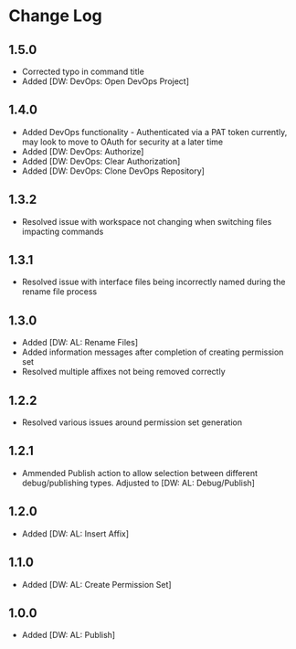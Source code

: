 # Change Log

## 1.5.0

- Corrected typo in command title
- Added [DW: DevOps: Open DevOps Project]

## 1.4.0

- Added DevOps functionality - Authenticated via a PAT token currently, may look to move to OAuth for security at a later time
- Added [DW: DevOps: Authorize]
- Added [DW: DevOps: Clear Authorization]
- Added [DW: DevOps: Clone DevOps Repository]

## 1.3.2

- Resolved issue with workspace not changing when switching files impacting commands

## 1.3.1

- Resolved issue with interface files being incorrectly named during the rename file process

## 1.3.0

- Added [DW: AL: Rename Files]
- Added information messages after completion of creating permission set
- Resolved multiple affixes not being removed correctly

## 1.2.2

- Resolved various issues around permission set generation

## 1.2.1

- Ammended Publish action to allow selection between different debug/publishing types. Adjusted to [DW: AL: Debug/Publish]

## 1.2.0

- Added [DW: AL: Insert Affix]

## 1.1.0

- Added [DW: AL: Create Permission Set]

## 1.0.0

- Added [DW: AL: Publish]
